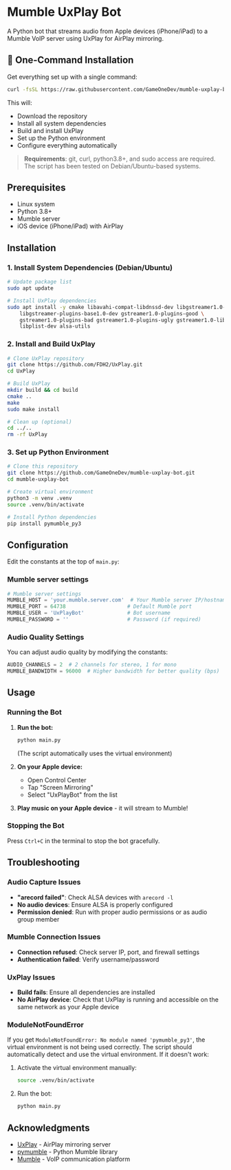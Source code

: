 # Mumble UxPlay Bot

A Python bot that streams audio from Apple devices (iPhone/iPad) to a Mumble VoIP server using UxPlay for AirPlay mirroring.

## 🚀 One-Command Installation

Get everything set up with a single command:

```bash
curl -fsSL https://raw.githubusercontent.com/GameOneDev/mumble-uxplay-bot/main/setup.sh | bash
```

This will:
- Download the repository
- Install all system dependencies
- Build and install UxPlay
- Set up the Python environment
- Configure everything automatically

> **Requirements**: git, curl, python3.8+, and sudo access are required. The script has been tested on Debian/Ubuntu-based systems.

## Prerequisites

- Linux system
- Python 3.8+
- Mumble server
- iOS device (iPhone/iPad) with AirPlay

## Installation

### 1. Install System Dependencies (Debian/Ubuntu)

```bash
# Update package list
sudo apt update

# Install UxPlay dependencies
sudo apt install -y cmake libavahi-compat-libdnssd-dev libgstreamer1.0-dev \
    libgstreamer-plugins-base1.0-dev gstreamer1.0-plugins-good \
    gstreamer1.0-plugins-bad gstreamer1.0-plugins-ugly gstreamer1.0-libav \
    libplist-dev alsa-utils
```

### 2. Install and Build UxPlay

```bash
# Clone UxPlay repository
git clone https://github.com/FDH2/UxPlay.git
cd UxPlay

# Build UxPlay
mkdir build && cd build
cmake ..
make
sudo make install

# Clean up (optional)
cd ../..
rm -rf UxPlay
```

### 3. Set up Python Environment

```bash
# Clone this repository
git clone https://github.com/GameOneDev/mumble-uxplay-bot.git
cd mumble-uxplay-bot

# Create virtual environment
python3 -m venv .venv
source .venv/bin/activate

# Install Python dependencies
pip install pymumble_py3
```

## Configuration

Edit the constants at the top of `main.py`:

### Mumble server settings

```python
# Mumble server settings
MUMBLE_HOST = 'your.mumble.server.com'  # Your Mumble server IP/hostname
MUMBLE_PORT = 64738                    # Default Mumble port
MUMBLE_USER = 'UxPlayBot'              # Bot username
MUMBLE_PASSWORD = ''                   # Password (if required)
```

### Audio Quality Settings

You can adjust audio quality by modifying the constants:

```python
AUDIO_CHANNELS = 2  # 2 channels for stereo, 1 for mono
MUMBLE_BANDWIDTH = 96000  # Higher bandwidth for better quality (bps)
```

## Usage

### Running the Bot

1. **Run the bot:**
   ```bash
   python main.py
   ```
   (The script automatically uses the virtual environment)

2. **On your Apple device:**
   - Open Control Center
   - Tap "Screen Mirroring"
   - Select "UxPlayBot" from the list

3. **Play music on your Apple device** - it will stream to Mumble!

### Stopping the Bot

Press `Ctrl+C` in the terminal to stop the bot gracefully.

## Troubleshooting

### Audio Capture Issues
- **"arecord failed"**: Check ALSA devices with `arecord -l`
- **No audio devices**: Ensure ALSA is properly configured
- **Permission denied**: Run with proper audio permissions or as audio group member

### Mumble Connection Issues
- **Connection refused**: Check server IP, port, and firewall settings
- **Authentication failed**: Verify username/password

### UxPlay Issues
- **Build fails**: Ensure all dependencies are installed
- **No AirPlay device**: Check that UxPlay is running and accessible on the same network as your Apple device

### ModuleNotFoundError
If you get `ModuleNotFoundError: No module named 'pymumble_py3'`, the virtual environment is not being used correctly. The script should automatically detect and use the virtual environment. If it doesn't work:

1. Activate the virtual environment manually:
   ```bash
   source .venv/bin/activate
   ```
2. Run the bot:
   ```bash
   python main.py
   ```

## Acknowledgments

- [UxPlay](https://github.com/FDH2/UxPlay) - AirPlay mirroring server
- [pymumble](https://github.com/azlux/pymumble) - Python Mumble library
- [Mumble](https://www.mumble.info/) - VoIP communication platform
